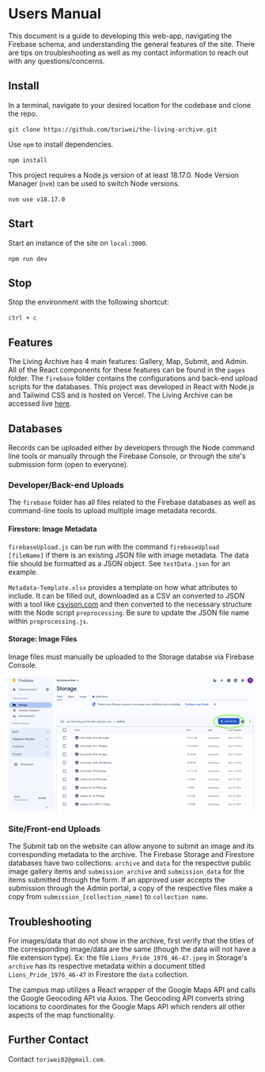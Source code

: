# Users Manual

This document is a guide to developing this web-app, navigating the Firebase schema, and understanding the general features of the site. There are tips on troubleshooting as well as my contact information to reach out with any questions/concerns.

## Install

In a terminal, navigate to your desired location for the codebase and clone the repo.

`git clone https://github.com/toriwei/the-living-archive.git`

Use `npm` to install dependencies.

`npm install`

This project requires a Node.js version of at least 18.17.0. Node Version Manager (`nvm`) can be used to switch Node versions.

`nvm use v18.17.0`

## Start

Start an instance of the site on `local:3000`.

`npm run dev`

## Stop

Stop the environment with the following shortcut:

`ctrl + c`

## Features

The Living Archive has 4 main features: Gallery, Map, Submit, and Admin. All of the React components for these features can be found in the `pages` folder. The `firebase` folder contains the configurations and back-end upload scripts for the databases. This project was developed in React with Node.js and Tailwind CSS and is hosted on Vercel. The Living Archive can be accessed live [here](https://the-living-archive.vercel.app/).

## Databases

Records can be uploaded either by developers through the Node command line tools or manually through the Firebase Console, or through the site's submission form (open to everyone).

### Developer/Back-end Uploads

The `firebase` folder has all files related to the Firebase databases as well as command-line tools to upload multiple image metadata records.

#### Firestore: Image Metadata

`firebaseUpload.js` can be run with the command `firebaseUpload [fileName]` if there is an existing JSON file with image metadata. The data file should be formatted as a JSON object. See `testData.json` for an example.

`Metadata-Template.xlsx` provides a template on how what attributes to include. It can be filled out, downloaded as a CSV an converted to JSON with a tool like [csvjson.com](https://csvjson.com/csv2json) and then converted to the necessary structure with the Node script `preprocessing`. Be sure to update the JSON file name within `preprocessing.js`.

#### Storage: Image Files

Image files must manually be uploaded to the Storage databse via Firebase Console.

![screenshot of firebase storage with upload file button circled](./storage-upload.png)

### Site/Front-end Uploads

The Submit tab on the website can allow anyone to submit an image and its corresponding metadata to the archive. The Firebase Storage and Firestore databases have two collections: `archive` and `data` for the respective public image gallery items and `submission_archive` and `submission_data` for the items submitted through the form. If an approved user accepts the submission through the Admin portal, a copy of the respective files make a copy from `submission_[collection_name]` to `collection name`.

## Troubleshooting

For images/data that do not show in the archive, first verify that the titles of the corresponding image/data are the same (though the data will not have a file extension type). Ex: the file `Lions_Pride_1976_46-47.jpeg` in Storage's `archive` has its respective metadata within a document titled `Lions_Pride_1976_46-47` in Firestore the `data` collection.

The campus map utilizes a React wrapper of the Google Maps API and calls the Google Geocoding API via Axios. The Geocoding API converts string locations to coordinates for the Google Maps API which renders all other aspects of the map functionality.

## Further Contact

Contact `toriwei02@gmail.com`.
